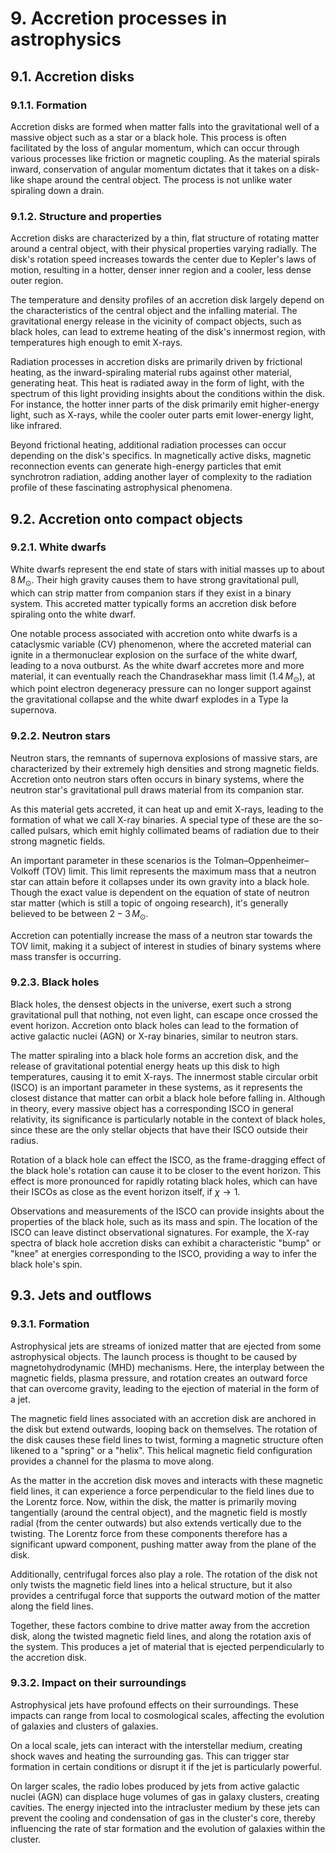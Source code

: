 # 9. Accretion processes in astrophysics

## 9.1. Accretion disks
### 9.1.1. Formation
Accretion disks are formed when matter falls into the gravitational well of a massive object such as a star or a black hole. This process is often facilitated by the loss of angular momentum, which can occur through various processes like friction or magnetic coupling. As the material spirals inward, conservation of angular momentum dictates that it takes on a disk-like shape around the central object. The process is not unlike water spiraling down a drain.

### 9.1.2. Structure and properties
Accretion disks are characterized by a thin, flat structure of rotating matter around a central object, with their physical properties varying radially. The disk's rotation speed increases towards the center due to Kepler's laws of motion, resulting in a hotter, denser inner region and a cooler, less dense outer region.

The temperature and density profiles of an accretion disk largely depend on the characteristics of the central object and the infalling material. The gravitational energy release in the vicinity of compact objects, such as black holes, can lead to extreme heating of the disk's innermost region, with temperatures high enough to emit X-rays.

Radiation processes in accretion disks are primarily driven by frictional heating, as the inward-spiraling material rubs against other material, generating heat. This heat is radiated away in the form of light, with the spectrum of this light providing insights about the conditions within the disk. For instance, the hotter inner parts of the disk primarily emit higher-energy light, such as X-rays, while the cooler outer parts emit lower-energy light, like infrared.

Beyond frictional heating, additional radiation processes can occur depending on the disk's specifics. In magnetically active disks, magnetic reconnection events can generate high-energy particles that emit synchrotron radiation, adding another layer of complexity to the radiation profile of these fascinating astrophysical phenomena.

## 9.2. Accretion onto compact objects
### 9.2.1. White dwarfs
White dwarfs represent the end state of stars with initial masses up to about $8 \, M_{\odot}$. Their high gravity causes them to have strong gravitational pull, which can strip matter from companion stars if they exist in a binary system. This accreted matter typically forms an accretion disk before spiraling onto the white dwarf.

One notable process associated with accretion onto white dwarfs is a cataclysmic variable (CV) phenomenon, where the accreted material can ignite in a thermonuclear explosion on the surface of the white dwarf, leading to a nova outburst. As the white dwarf accretes more and more material, it can eventually reach the Chandrasekhar mass limit ($1.4 \, M_{\odot}$), at which point electron degeneracy pressure can no longer support against the gravitational collapse and the white dwarf explodes in a Type Ia supernova.

### 9.2.2. Neutron stars
Neutron stars, the remnants of supernova explosions of massive stars, are characterized by their extremely high densities and strong magnetic fields. Accretion onto neutron stars often occurs in binary systems, where the neutron star's gravitational pull draws material from its companion star.

As this material gets accreted, it can heat up and emit X-rays, leading to the formation of what we call X-ray binaries. A special type of these are the so-called pulsars, which emit highly collimated beams of radiation due to their strong magnetic fields.

An important parameter in these scenarios is the Tolman–Oppenheimer–Volkoff (TOV) limit. This limit represents the maximum mass that a neutron star can attain before it collapses under its own gravity into a black hole. Though the exact value is dependent on the equation of state of neutron star matter (which is still a topic of ongoing research), it's generally believed to be between $2-3 \, M_{\odot}$.

Accretion can potentially increase the mass of a neutron star towards the TOV limit, making it a subject of interest in studies of binary systems where mass transfer is occurring.

### 9.2.3. Black holes
Black holes, the densest objects in the universe, exert such a strong gravitational pull that nothing, not even light, can escape once crossed the event horizon. Accretion onto black holes can lead to the formation of active galactic nuclei (AGN) or X-ray binaries, similar to neutron stars.

The matter spiraling into a black hole forms an accretion disk, and the release of gravitational potential energy heats up this disk to high temperatures, causing it to emit X-rays. The innermost stable circular orbit (ISCO) is an important parameter in these systems, as it represents the closest distance that matter can orbit a black hole before falling in. Although in theory, every massive object has a corresponding ISCO in general relativity, its significance is particularly notable in the context of black holes, since these are the only stellar objects that have their ISCO outside their radius.

Rotation of a black hole can effect the ISCO, as the frame-dragging effect of the black hole's rotation can cause it to be closer to the event horizon. This effect is more pronounced for rapidly rotating black holes, which can have their ISCOs as close as the event horizon itself, if $\chi \to 1$.

Observations and measurements of the ISCO can provide insights about the properties of the black hole, such as its mass and spin. The location of the ISCO can leave distinct observational signatures. For example, the X-ray spectra of black hole accretion disks can exhibit a characteristic "bump" or "knee" at energies corresponding to the ISCO, providing a way to infer the black hole's spin.

## 9.3. Jets and outflows
### 9.3.1. Formation
Astrophysical jets are streams of ionized matter that are ejected from some astrophysical objects. The launch process is thought to be caused by magnetohydrodynamic (MHD) mechanisms. Here, the interplay between the magnetic fields, plasma pressure, and rotation creates an outward force that can overcome gravity, leading to the ejection of material in the form of a jet.

The magnetic field lines associated with an accretion disk are anchored in the disk but extend outwards, looping back on themselves. The rotation of the disk causes these field lines to twist, forming a magnetic structure often likened to a "spring" or a "helix". This helical magnetic field configuration provides a channel for the plasma to move along.

As the matter in the accretion disk moves and interacts with these magnetic field lines, it can experience a force perpendicular to the field lines due to the Lorentz force. Now, within the disk, the matter is primarily moving tangentially (around the central object), and the magnetic field is mostly radial (from the center outwards) but also extends vertically due to the twisting. The Lorentz force from these components therefore has a significant upward component, pushing matter away from the plane of the disk.

Additionally, centrifugal forces also play a role. The rotation of the disk not only twists the magnetic field lines into a helical structure, but it also provides a centrifugal force that supports the outward motion of the matter along the field lines.

Together, these factors combine to drive matter away from the accretion disk, along the twisted magnetic field lines, and along the rotation axis of the system. This produces a jet of material that is ejected perpendicularly to the accretion disk.

### 9.3.2. Impact on their surroundings
Astrophysical jets have profound effects on their surroundings. These impacts can range from local to cosmological scales, affecting the evolution of galaxies and clusters of galaxies.

On a local scale, jets can interact with the interstellar medium, creating shock waves and heating the surrounding gas. This can trigger star formation in certain conditions or disrupt it if the jet is particularly powerful.

On larger scales, the radio lobes produced by jets from active galactic nuclei (AGN) can displace huge volumes of gas in galaxy clusters, creating cavities. The energy injected into the intracluster medium by these jets can prevent the cooling and condensation of gas in the cluster's core, thereby influencing the rate of star formation and the evolution of galaxies within the cluster.